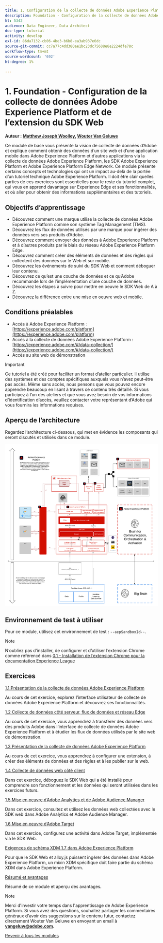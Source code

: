 ```yaml
---
title: 1. Configuration de la collecte de données Adobe Experience Platform et de l’extension du SDK Web
description: Foundation - Configuration de la collecte de données Adobe Experience Platform et de l’extension du SDK Web
kt: 5342
audience: Data Engineer, Data Architect
doc-type: tutorial
activity: develop
exl-id: 86da7132-cb06-4be3-b6b8-ea3ab937e6dc
source-git-commit: cc7a77c4dd380ae1bc23dc75608e8e2224dfe78c
workflow-type: tm+mt
source-wordcount: '692'
ht-degree: 1%

---
```


# 1. Foundation - Configuration de la collecte de données Adobe Experience Platform et de l’extension du SDK Web

**Auteur : [Matthew Joseph Woolley](https://www.linkedin.com/in/matthewjwoolley/), [Wouter Van Geluwe](https://www.linkedin.com/in/woutervangeluwe/)**

Ce module de base vous présente la vision de collecte de données d’Adobe et explique comment obtenir des données d’un site web et d’une application mobile dans Adobe Experience Platform et d’autres applications via la collecte de données Adobe Experience Platform, les SDK Adobe Experience Platform et Adobe Experience Platform Edge Network. Ce module présente certains concepts et technologies qui ont un impact au-delà de la portée d’un tutoriel technique Adobe Experience Platform. Il doit être clair quelles parties de ces exercices sont essentielles pour le reste du tutoriel complet, qui vous en apprend davantage sur Experience Edge et ses fonctionnalités, et où aller pour obtenir des informations supplémentaires et des tutoriels.

## Objectifs d’apprentissage

- Découvrez comment une marque utilise la collecte de données Adobe Experience Platform comme son système Tag Management (TMS).
- Découvrez les flux de données utilisés par une marque pour ingérer des données vers ses produits d’Adobe.
- Découvrez comment envoyer des données à Adobe Experience Platform et à d’autres produits par le biais du réseau Adobe Experience Platform Edge.
- Découvrez comment créer des éléments de données et des règles qui collectent des données sur le Web et sur mobile.
- Découvrez les événements de suivi du SDK Web et comment déboguer leur contenu.
- Découvrez ce qu’est une couche de données et ce qu’Adobe recommande lors de l’implémentation d’une couche de données.
- Découvrez les étapes à suivre pour mettre en oeuvre le SDK Web de A à Z.
- Découvrez la différence entre une mise en oeuvre web et mobile.

## Conditions préalables

- Accès à Adobe Experience Platform : [https://experience.adobe.com/platform](https://experience.adobe.com/platform)
- Accès à la collecte de données Adobe Experience Platform : [https://experience.adobe.com/#/data-collection/](https://experience.adobe.com/#/data-collection/)
- Accès au site web de démonstration

>[!IMPORTANT]
>
>Ce tutoriel a été créé pour faciliter un format d’atelier particulier. Il utilise des systèmes et des comptes spécifiques auxquels vous n’avez peut-être pas accès. Même sans accès, nous pensons que vous pouvez encore apprendre beaucoup en lisant à travers ce contenu très détaillé. Si vous participez à l’un des ateliers et que vous avez besoin de vos informations d’identification d’accès, veuillez contacter votre représentant d’Adobe qui vous fournira les informations requises.

## Aperçu de l’architecture

Regardez l’architecture ci-dessous, qui met en évidence les composants qui seront discutés et utilisés dans ce module.

![Aperçu de l’architecture](../../assets/images/architecturem1.png)

## Environnement de test à utiliser

Pour ce module, utilisez cet environnement de test : `--aepSandboxId--`.

>[!NOTE]
>
>N’oubliez pas d’installer, de configurer et d’utiliser l’extension Chrome comme référencé dans [0.1 - Installation de l’extension Chrome pour la documentation Experience League](../module0/ex1.md)

## Exercices

[1.1 Présentation de la collecte de données Adobe Experience Platform](./ex1.md)

Au cours de cet exercice, explorez l’interface utilisateur de collecte de données Adobe Experience Platform et découvrez ses fonctionnalités.

[1.2 Collecte de données côté serveur, flux de données et réseau Edge](./ex2.md)

Au cours de cet exercice, vous apprendrez à transférer des données vers des produits Adobe dans l’interface de collecte de données Adobe Experience Platform et à étudier les flux de données utilisés par le site web de démonstration.

[1.3 Présentation de la collecte de données Adobe Experience Platform](./ex3.md)

Au cours de cet exercice, vous apprendrez à configurer une extension, à créer des éléments de données et des règles et à les publier sur le web.

[1.4 Collecte de données web côté client](./ex4.md)

Dans cet exercice, déboguez le SDK Web qui a été installé pour comprendre son fonctionnement et les données qui seront utilisées dans les exercices futurs.

[1.5 Mise en oeuvre d’Adobe Analytics et de Adobe Audience Manager](./ex5.md)

Dans cet exercice, consultez et utilisez les données web collectées avec le SDK web dans Adobe Analytics et Adobe Audience Manager.

[1.6 Mise en oeuvre d’Adobe Target](./ex6.md)

Dans cet exercice, configurez une activité dans Adobe Target, implémentée via le SDK Web.

[Exigences de schéma XDM 1.7 dans Adobe Experience Platform](./ex7.md)

Pour que le SDK Web et alloy.js puissent ingérer des données dans Adobe Experience Platform, un mixin XDM spécifique doit faire partie du schéma XDM dans Adobe Experience Platform.

[Résumé et avantages](./summary.md)

Résumé de ce module et aperçu des avantages.

>[!NOTE]
>
>Merci d&#39;investir votre temps dans l&#39;apprentissage de Adobe Experience Platform. Si vous avez des questions, souhaitez partager les commentaires généraux d&#39;avoir des suggestions sur le contenu futur, contactez directement Wouter Van Geluwe en envoyant un email à **vangeluw@adobe.com**.

[Revenir à tous les modules](../../overview.md)
